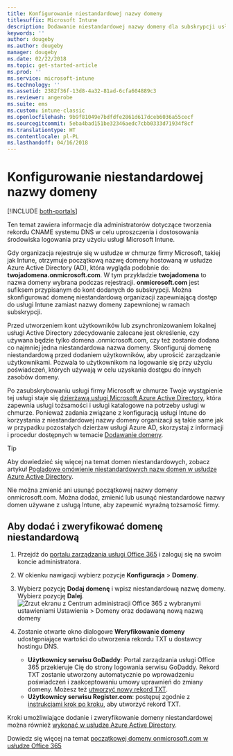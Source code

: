 ```yaml
---
title: Konfigurowanie niestandardowej nazwy domeny
titlesuffix: Microsoft Intune
description: Dodawanie niestandardowej nazwy domeny dla subskrypcji usługi Microsoft Intune
keywords: ''
author: dougeby
ms.author: dougeby
manager: dougeby
ms.date: 02/22/2018
ms.topic: get-started-article
ms.prod: ''
ms.service: microsoft-intune
ms.technology: ''
ms.assetid: 2382f36f-13d8-4a32-81ad-6cfa604889c3
ms.reviewer: angerobe
ms.suite: ems
ms.custom: intune-classic
ms.openlocfilehash: 9b9f81049e7bdfdfe2861d617dceb6036a55cecf
ms.sourcegitcommit: 5eba4bad151be32346aedc7cbb0333d71934f8cf
ms.translationtype: HT
ms.contentlocale: pl-PL
ms.lasthandoff: 04/16/2018
---
```

# <a name="configure-a-custom-domain-name"></a>Konfigurowanie niestandardowej nazwy domeny

[!INCLUDE [both-portals](./includes/note-for-both-portals.md)]

Ten temat zawiera informacje dla administratorów dotyczące tworzenia rekordu CNAME systemu DNS w celu uproszczenia i dostosowania środowiska logowania przy użyciu usługi Microsoft Intune.

Gdy organizacja rejestruje się w usłudze w chmurze firmy Microsoft, takiej jak Intune, otrzymuje początkową nazwę domeny hostowaną w usłudze Azure Active Directory (AD), która wygląda podobnie do: **twojadomena.onmicrosoft.com**. W tym przykładzie **twojadomena** to nazwa domeny wybrana podczas rejestracji. **onmicrosoft.com** jest sufiksem przypisanym do kont dodanych do subskrypcji. Można skonfigurować domenę niestandardową organizacji zapewniającą dostęp do usługi Intune zamiast nazwy domeny zapewnionej w ramach subskrypcji.

Przed utworzeniem kont użytkowników lub zsynchronizowaniem lokalnej usługi Active Directory zdecydowanie zalecane jest określenie, czy używana będzie tylko domena .onmicrosoft.com, czy też zostanie dodana co najmniej jedna niestandardowa nazwa domeny. Skonfiguruj domenę niestandardową przed dodaniem użytkowników, aby uprościć zarządzanie użytkownikami. Pozwala to użytkownikom na logowanie się przy użyciu poświadczeń, których używają w celu uzyskania dostępu do innych zasobów domeny.

Po zasubskrybowaniu usługi firmy Microsoft w chmurze Twoje wystąpienie tej usługi staje się [dzierżawą usługi Microsoft Azure Active Directory](http://technet.microsoft.com/library/jj573650.aspx#BKMK_WhatIsAnAzureADTenant), która zapewnia usługi tożsamości i usługi katalogowe na potrzeby usługi w chmurze. Ponieważ zadania związane z konfiguracją usługi Intune do korzystania z niestandardowej nazwy domeny organizacji są takie same jak w przypadku pozostałych dzierżaw usługi Azure AD, skorzystaj z informacji i procedur dostępnych w temacie [Dodawanie domeny](https://azure.microsoft.com/documentation/articles/active-directory-add-domain/).

> [!TIP]
> Aby dowiedzieć się więcej na temat domen niestandardowych, zobacz artykuł [Poglądowe omówienie niestandardowych nazw domen w usłudze Azure Active Directory](https://azure.microsoft.com/documentation/articles/active-directory-add-domain-concepts/).

Nie można zmienić ani usunąć początkowej nazwy domeny onmicrosoft.com. Można dodać, zmienić lub usunąć niestandardowe nazwy domen używane z usługą Intune, aby zapewnić wyraźną tożsamość firmy.

## <a name="to-add-and-verify-your-custom-domain"></a>Aby dodać i zweryfikować domenę niestandardową

1. Przejdź do [portalu zarządzania usługi Office 365](https://portal.office.com/Admin/Default.aspx) i zaloguj się na swoim koncie administratora.

2. W okienku nawigacji wybierz pozycje **Konfiguracja** &gt; **Domeny**.

3. Wybierz pozycję **Dodaj domenę** i wpisz niestandardową nazwę domeny. Wybierz pozycję **Dalej**.
   ![Zrzut ekranu z Centrum administracji Office 365 z wybranymi ustawieniami Ustawienia > Domeny oraz dodawaną nową nazwą domeny](./media/domain-custom-add.png)
4. Zostanie otwarte okno dialogowe **Weryfikowanie domeny** udostępniające wartości do utworzenia rekordu TXT u dostawcy hostingu DNS.
    - **Użytkownicy serwisu GoDaddy**: Portal zarządzania usługi Office 365 przekieruje Cię do strony logowania serwisu GoDaddy. Rekord TXT zostanie utworzony automatycznie po wprowadzeniu poświadczeń i zaakceptowaniu umowy uprawnień do zmiany domeny. Możesz też [utworzyć nowy rekord TXT](https://support.office.com/article/Create-DNS-records-at-GoDaddy-for-Office-365-f40a9185-b6d5-4a80-bb31-aa3bb0cab48a).
    - **Użytkownicy serwisu Register.com**: postępuj zgodnie z [instrukcjami krok po kroku](https://support.office.com/article/Create-DNS-records-at-Register-com-for-Office-365-55bd8c38-3316-48ae-a368-4959b2c1684e#BKMK_verify), aby utworzyć rekord TXT.

Kroki umożliwiające dodanie i zweryfikowanie domeny niestandardowej można również [wykonać w usłudze Azure Active Directory](https://azure.microsoft.com/documentation/articles/active-directory-add-domain/).

Dowiedz się więcej na temat [początkowej domeny onmicrosoft.com w usłudze Office 365](https://support.office.com/article/About-your-initial-onmicrosoft-com-domain-in-Office-365-B9FC3018-8844-43F3-8DB1-1B3A8E9CFD5A)
